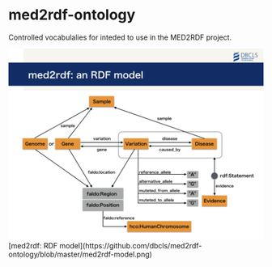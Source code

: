 # med2rdf-ontology
Controlled vocabulalies for inteded to use in the MED2RDF project.

<img width="600" alt="med2rdf: RDF model" src="https://github.com/dbcls/med2rdf-ontology/blob/master/med2rdf-model.png">
[med2rdf: RDF model](https://github.com/dbcls/med2rdf-ontology/blob/master/med2rdf-model.png)
